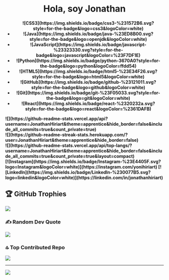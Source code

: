 <h1 align="center">Hola, soy Jonathan</h1>
<h4>
<div align="center">
    <ul display="flex">
        <l1>![CSS3](https://img.shields.io/badge/css3-%231572B6.svg?style=for-the-badge&logo=css3&logoColor=white)</l1>
        <li>![Java](https://img.shields.io/badge/java-%23ED8B00.svg?style=for-the-badge&logo=openjdk&logoColor=white)</li> 
        <li>![JavaScript](https://img.shields.io/badge/javascript-%23323330.svg?style=for-the-badge&logo=javascript&logoColor=%23F7DF1E)</li> 
        <li>![Python](https://img.shields.io/badge/python-3670A0?style=for-the-badge&logo=python&logoColor=ffdd54) </li>
        <li>![HTML5](https://img.shields.io/badge/html5-%23E34F26.svg?style=for-the-badge&logo=html5&logoColor=white)</li>
        <li>![GitHub](https://img.shields.io/badge/github-%23121011.svg?style=for-the-badge&logo=github&logoColor=white) </li>
        <li>![Git](https://img.shields.io/badge/git-%23F05033.svg?style=for-the-badge&logo=git&logoColor=white) </li>
        <li>![React](https://img.shields.io/badge/react-%2320232a.svg?style=for-the-badge&logo=react&logoColor=%2361DAFB)</li>
    </ul>
</div>
<div>
    ![](https://github-readme-stats.vercel.app/api?username=JonathanHiriart&theme=apprentice&hide_border=false&include_all_commits=true&count_private=true)<br/>
    ![](https://github-readme-streak-stats.herokuapp.com/?user=JonathanHiriart&theme=apprentice&hide_border=false)<br/>
    ![](https://github-readme-stats.vercel.app/api/top-langs/?username=JonathanHiriart&theme=apprentice&hide_border=false&include_all_commits=true&count_private=true&layout=compact)
</div>
[![Instagram](https://img.shields.io/badge/Instagram-%23E4405F.svg?logo=Instagram&logoColor=white)](https://instagram.com/yonihiriart) [![LinkedIn](https://img.shields.io/badge/LinkedIn-%230077B5.svg?logo=linkedin&logoColor=white)](https://linkedin.com/in/jonathanhiriart) 


## 🏆 GitHub Trophies
![](https://github-profile-trophy.vercel.app/?username=JonathanHiriart&theme=aura_dark&no-frame=true&no-bg=true&margin-w=4)

### ✍️ Random Dev Quote
![](https://quotes-github-readme.vercel.app/api?type=horizontal&theme=radical)

### 🔝 Top Contributed Repo
![](https://github-contributor-stats.vercel.app/api?username=JonathanHiriart&limit=5&theme=dark&combine_all_yearly_contributions=true)

---
[![](https://visitcount.itsvg.in/api?id=JonathanHiriart&icon=0&color=0)](https://visitcount.itsvg.in)
